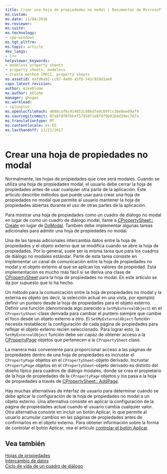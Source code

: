 ```yaml
---
title: Crear una hoja de propiedades no modal | Documentos de Microsoft
ms.custom: 
ms.date: 11/04/2016
ms.reviewer: 
ms.suite: 
ms.technology:
- cpp-windows
ms.tgt_pltfrm: 
ms.topic: article
dev_langs:
- C++
helpviewer_keywords:
- modeless property sheets
- property sheets, modeless
- Create method [MFC], property sheets
ms.assetid: eafd8a92-cc67-4a69-a5fb-742c920d1ae8
caps.latest.revision: 
author: mikeblome
ms.author: mblome
manager: ghogen
ms.workload:
- cplusplus
ms.openlocfilehash: 4686caf6c414952cd86dfe0c69fcc3be8ee09af9
ms.sourcegitcommit: 8fa8fdf0fbb4f57950f1e8f4f9b81b4d39ec7d7a
ms.translationtype: MT
ms.contentlocale: es-ES
ms.lasthandoff: 12/21/2017
---
```

# <a name="creating-a-modeless-property-sheet"></a>Crear una hoja de propiedades no modal
Normalmente, las hojas de propiedades que cree será modales. Cuando se utiliza una hoja de propiedades modal, el usuario debe cerrar la hoja de propiedades antes de usar cualquier otra parte de la aplicación. Este artículo describe métodos que puede usar para crear una hoja de propiedades no modal que permite al usuario mantener la hoja de propiedades abiertas durante el uso de otras partes de la aplicación.  
  
 Para mostrar una hoja de propiedades como un cuadro de diálogo no modal en lugar de como un cuadro de diálogo modal, llame a [CPropertySheet:: Create](../mfc/reference/cpropertysheet-class.md#create) en lugar de [DoModal](../mfc/reference/cpropertysheet-class.md#domodal). También debe implementar algunas tareas adicionales para admitir una hoja de propiedades no modal.  
  
 Una de las tareas adicionales intercambia datos entre la hoja de propiedades y el objeto externo que se modifica cuando se abre la hoja de propiedades. Por lo general, suele ser la misma tarea que para los cuadros de diálogo no modales estándar. Parte de esta tarea consiste en implementar un canal de comunicación entre la hoja de propiedades no modal y el objeto externo al que se aplican los valores de propiedad. Esta implementación es mucho más fácil si se deriva una clase de [CPropertySheet](../mfc/reference/cpropertysheet-class.md) para la hoja de propiedades no modal. En este artículo se da por supuesto que lo ha hecho.  
  
 Un método para la comunicación entre la hoja de propiedades no modal y la externa es objeto (es decir, la selección actual en una vista, por ejemplo) definir un puntero desde la hoja de propiedades para el objeto externo. Definir una función (denominada algo parecido a `SetMyExternalObject`) en el `CPropertySheet`-clase derivada para cambiar el puntero siempre que cambie el foco desde un objeto externo a otro. El `SetMyExternalObject` función necesita restablecer la configuración de cada página de propiedades para reflejar el objeto externo recién seleccionado. Para lograr esto, la `SetMyExternalObject` función debe ser capaz de obtener acceso a la [CPropertyPage](../mfc/reference/cpropertypage-class.md) objetos que pertenecen a la `CPropertySheet` clase.  
  
 La manera más conveniente para proporcionar acceso a las páginas de propiedades dentro de una hoja de propiedades es incrustar el `CPropertyPage` objetos en el `CPropertySheet`-objeto derivado. Incrustar `CPropertyPage` objetos en el `CPropertySheet`-objeto derivado es distinto del diseño típico para cuadros de diálogo modales, donde se crea el propietario de la hoja de propiedades de la `CPropertyPage` objetos y los pasa a la hoja de propiedades a través de [ CPropertySheet:: AddPage](../mfc/reference/cpropertysheet-class.md#addpage).  
  
 Hay muchas alternativas de interfaz de usuario para determinar cuándo se debe aplicar la configuración de la hoja de propiedades no modal a un objeto externo. Una alternativa consiste en aplicar la configuración de la página de propiedades actual cuando el usuario cambia cualquier valor. Otra alternativa consiste en incluir un botón Aplicar, lo que permite al usuario acumular cambios en las páginas de propiedades antes de confirmarlos en el objeto externo. Para obtener información sobre la forma de controlar el botón Aplicar, vea el artículo [controlar el botón Aplicar](../mfc/handling-the-apply-button.md).  
  
## <a name="see-also"></a>Vea también  
 [Hojas de propiedades](../mfc/property-sheets-mfc.md)   
 [Intercambio de datos](../mfc/exchanging-data.md)   
 [Ciclo de vida de un cuadro de diálogo](../mfc/life-cycle-of-a-dialog-box.md)

